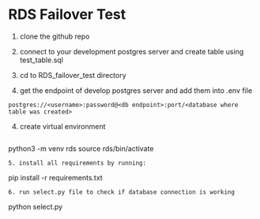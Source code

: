 # RDS Failover Test

1. clone the github repo
2. connect to your development postgres server and create table using test_table.sql
3. cd to RDS_failover_test directory

4. get the endpoint of develop postgres server and add them into .env file
```
postgres://<username>:password@<db endpoint>:port/<database where table was created>
```
4. create virtual environment 
   ```
python3 -m venv rds
source rds/bin/activate

   ```
5. install all requirements by running:
```
pip install -r requirements.txt

```
6. run select.py file to check if database connection is working

```
python select.py

```
